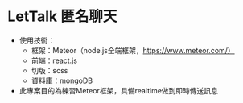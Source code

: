 # LetTalk 匿名聊天
+ 使用技術：
  + 框架：Meteor（node.js全端框架，https://www.meteor.com/）
  + 前端：react.js
  + 切版：scss
  + 資料庫：mongoDB
+ 此專案目的為練習Meteor框架，具備realtime做到即時傳送訊息

